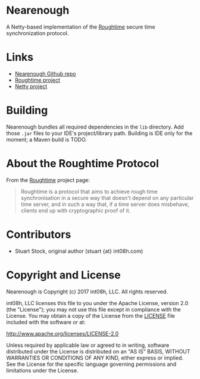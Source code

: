 # Nearenough
A Netty-based implementation of the [Roughtime](https://roughtime.googlesource.com/roughtime/) 
secure time synchronization protocol.

# Links
* [Nearenough Github repo](https://github.com/int08h/nearenough)
* [Roughtime project](https://roughtime.googlesource.com/roughtime)
* [Netty project](http://netty.io/)

# Building
Nearenough bundles all required dependencies in the `lib` directory. Add those `.jar` files to
your IDE's project/library path. Building is IDE only for the moment; a Maven build is TODO.

# About the Roughtime Protocol
From the [Roughtime](https://roughtime.googlesource.com/roughtime) project page:

  > Roughtime is a protocol that aims to achieve rough time synchronisation in a secure way 
  > that doesn't depend on any particular time server, and in such a way that, if a time 
  > server does misbehave, clients end up with cryptographic proof of it.

# Contributors
* Stuart Stock, original author (stuart {at} int08h.com)

# Copyright and License
Nearenough is Copyright (c) 2017 int08h, LLC. All rights reserved. 

int08h, LLC licenses this file to you under the Apache License, version 2.0 (the "License"); you 
may not use this file except in compliance with the License. You may obtain a copy of the License 
from the [LICENSE](../blob/master/LICENSE) file included with the software or at:

  http://www.apache.org/licenses/LICENSE-2.0

Unless required by applicable law or agreed to in writing, software distributed under the License 
is distributed on an "AS IS" BASIS, WITHOUT WARRANTIES OR CONDITIONS OF ANY KIND, either express or 
implied. See the License for the specific language governing permissions and limitations under 
the License.
